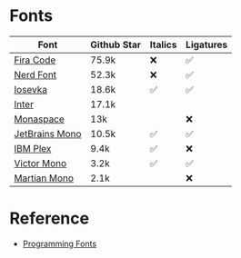 # Fonts
| Font | Github Star | Italics | Ligatures |
| ---- | ----------- | ------- | --------- |
| [Fira Code](https://github.com/tonsky/FiraCode) | 75.9k | :x: | :white_check_mark: |
| [Nerd Font](https://github.com/ryanoasis/nerd-fonts) | 52.3k | :x: | :white_check_mark: |
| [Iosevka](https://github.com/be5invis/Iosevka) | 18.6k | :white_check_mark: | :white_check_mark: |
| [Inter](https://github.com/rsms/inter) | 17.1k | | |
| [Monaspace](https://github.com/githubnext/monaspace) | 13k | | :x: |
| [JetBrains Mono](https://github.com/JetBrains/JetBrainsMono) | 10.5k | :white_check_mark: | :white_check_mark: |
| [IBM Plex](https://github.com/IBM/plex) | 9.4k | :white_check_mark: | :x: |
| [Victor Mono](https://github.com/rubjo/victor-mono) | 3.2k | :white_check_mark: | :white_check_mark: |
| [Martian Mono](https://github.com/evilmartians/mono) | 2.1k | | :x: | :x: |

# Reference
- [Programming Fonts](https://www.programmingfonts.org/)

